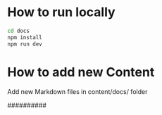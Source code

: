 # How to run locally

```bash
cd docs
npm install
npm run dev
```

# How to add new Content

Add new Markdown files in content/docs/ folder 

##########
